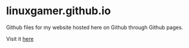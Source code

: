# linuxgamer.github.io
Github files for my website hosted here on Github through Github pages.


Visit it [here](https://LinuxGamer.github.io)
